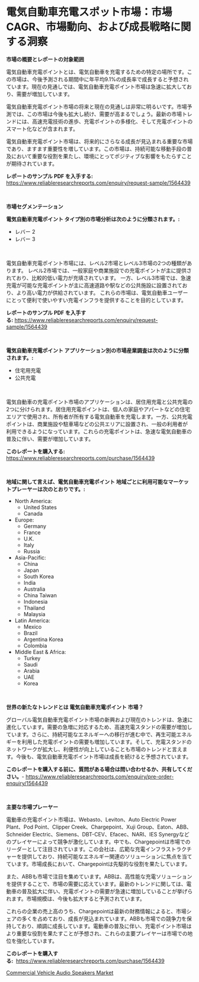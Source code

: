 <p><h1>電気自動車充電スポット市場：市場CAGR、市場動向、および成長戦略に関する洞察</h1></p><p><strong>市場の概要とレポートの対象範囲</strong></p>
<p><p>電気自動車充電ポイントとは、電気自動車を充電するための特定の場所です。この市場は、今後予測される期間中に年平均9.1%の成長率で成長すると予想されています。現在の見通しでは、電気自動車充電ポイント市場は急速に拡大しており、需要が増加しています。</p><p>電気自動車充電ポイント市場の将来と現在の見通しは非常に明るいです。市場予測では、この市場は今後も拡大し続け、需要が高まるでしょう。最新の市場トレンドには、高速充電技術の進歩、充電ポイントの多様化、そして充電ポイントのスマート化などが含まれます。</p><p>電気自動車充電ポイント市場は、将来的にさらなる成長が見込まれる重要な市場であり、ますます重要性を増しています。この市場は、持続可能な移動手段の普及において重要な役割を果たし、環境にとってポジティブな影響をもたらすことが期待されています。</p></p>
<p><strong>レポートのサンプル PDF を入手する:</strong> <a href="https://www.reliableresearchreports.com/enquiry/request-sample/1564439">https://www.reliableresearchreports.com/enquiry/request-sample/1564439</a></p>
<p>&nbsp;</p>
<p><strong>市場セグメンテーション</strong></p>
<p><strong>電気自動車充電ポイント タイプ別の市場分析は次のように分類されます。:</strong></p>
<p><ul><li>レバー 2</li><li>レバー 3</li></ul></p>
<p>&nbsp;</p>
<p><p>電気自動車充電ポイント市場には、レベル2市場とレベル3市場の2つの種類があります。 レベル2市場では、一般家庭や商業施設での充電ポイントが主に提供されており、比較的低い電力が充填されています。 一方、レベル3市場では、急速充電が可能な充電ポイントが主に高速道路や駅などの公共施設に設置されており、より高い電力が供給されています。 これらの市場は、電気自動車ユーザーにとって便利で使いやすい充電インフラを提供することを目的としています。</p></p>
<p><strong>レポートのサンプル PDF を入手する:</strong>&nbsp;<a href="https://www.reliableresearchreports.com/enquiry/request-sample/1564439">https://www.reliableresearchreports.com/enquiry/request-sample/1564439</a></p>
<p>&nbsp;</p>
<p><strong> 電気自動車充電ポイント アプリケーション別の市場産業調査は次のように分類されます。:</strong></p>
<p><ul><li>住宅用充電</li><li>公共充電</li></ul></p>
<p>&nbsp;</p>
<p><p>電気自動車の充電ポイント市場のアプリケーションは、居住用充電と公共充電の2つに分けられます。居住用充電ポイントは、個人の家庭やアパートなどの住宅エリアで使用され、所有者が所有する電気自動車を充電します。一方、公共充電ポイントは、商業施設や駐車場などの公共エリアに設置され、一般の利用者が利用できるようになっています。これらの充電ポイントは、急速な電気自動車の普及に伴い、需要が増加しています。</p></p>
<p><strong>このレポートを購入する:</strong>&nbsp; <a href="https://www.reliableresearchreports.com/purchase/1564439">https://www.reliableresearchreports.com/purchase/1564439</a></p>
<p>&nbsp;</p>
<p><strong>地域に関して言えば、電気自動車充電ポイント 地域ごとに利用可能なマーケットプレーヤーは次のとおりです。:</strong></p>
<p><ul>
    <li>
        North America:
        <ul>
            <li>United States</li>
            <li>Canada</li>
        </ul>
    </li>
    <li>
        Europe:
        <ul>
            <li>Germany</li>
            <li>France</li>
            <li>U.K.</li>
            <li>Italy</li>
            <li>Russia</li>
        </ul>
    </li>
    <li>
        Asia-Pacific:
        <ul>
            <li>China</li>
            <li>Japan</li>
            <li>South Korea</li>
            <li>India</li>
            <li>Australia</li>
            <li>China Taiwan</li>
            <li>Indonesia</li>
            <li>Thailand</li>
            <li>Malaysia</li>
        </ul>
    </li>
    <li>
        Latin America:
        <ul>
            <li>Mexico</li>
            <li>Brazil</li>
            <li>Argentina Korea</li>
            <li>Colombia</li>
        </ul>
    </li>
    <li>
        Middle East & Africa:
        <ul>
            <li>Turkey</li>
            <li>Saudi</li>
            <li>Arabia</li>
            <li>UAE</li>
            <li>Korea</li>
        </ul>
    </li>
    </ul></p>
<p>&nbsp;</p>
<p><strong>世界の新たなトレンドとは 電気自動車充電ポイント 市場？</strong></p>
<p><p>グローバル電気自動車充電ポイント市場の新興および現在のトレンドは、急速に進化しています。需要の急増に対応するため、高速充電スタンドの需要が増加しています。さらに、持続可能なエネルギーへの移行が進む中で、再生可能エネルギーを利用した充電ポイントの需要も増加しています。そして、充電スタンドのネットワークが拡大し、利便性が向上していることも市場のトレンドと言えます。今後も、電気自動車充電ポイント市場は成長を続けると予想されています。</p></p>
<p><strong>このレポートを購入する前に、質問がある場合は問い合わせるか、共有してください。</strong>- <a href="https://www.reliableresearchreports.com/enquiry/pre-order-enquiry/1564439">https://www.reliableresearchreports.com/enquiry/pre-order-enquiry/1564439</a></p>
<p>&nbsp;</p>
<p><strong>主要な市場プレーヤー</strong></p>
<p><p>電動車の充電ポイント市場は、Webasto、Leviton、Auto Electric Power Plant、Pod Point、Clipper Creek、Chargepoint、Xuji Group、Eaton、ABB、Schneider Electric、Siemens、DBT-CEV、Efacec、NARI、IES Synergyなどのプレイヤーによって競争が激化しています。中でも、Chargepointは市場でのリーダーとして注目されています。この会社は、広範な充電インフラストラクチャーを提供しており、持続可能なエネルギー関連のソリューションに焦点を当てています。市場成長において、Chargepointは先駆的な役割を果たしています。</p><p>また、ABBも市場で注目を集めています。ABBは、高性能な充電ソリューションを提供することで、市場の需要に応えています。最新のトレンドに関しては、電動車の普及拡大に伴い、充電ポイントの需要が急速に増加していることが挙げられます。市場規模は、今後も拡大すると予測されています。</p><p>これらの企業の売上高のうち、Chargepointは最新の財務情報によると、市場シェアの多くを占めており、成長が見込まれています。ABBも市場での競争力を保持しており、順調に成長しています。電動車の普及に伴い、充電ポイント市場はより重要な役割を果たすことが予想され、これらの主要プレイヤーは市場での地位を強化しています。</p></p>
<p><strong>このレポートを購入する:</strong>&nbsp;&nbsp;<a href="https://www.reliableresearchreports.com/purchase/1564439">https://www.reliableresearchreports.com/purchase/1564439</a></p>
<p><p><a href="https://thundering-castanet-c65.notion.site/Commercial-Vehicle-Audio-Speakers-Market-Size-Focuses-on-Market-Dynamics-In-Depth-Analysis-and-Futu-fc308e1551bd44619b1b7610629b6a0b">Commercial Vehicle Audio Speakers Market</a></p></p>